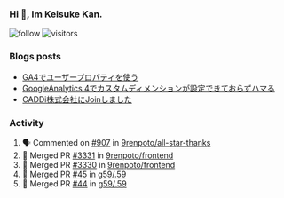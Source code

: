 ### Hi 👋, Im Keisuke Kan.

<!--
**9renpoto/9renpoto** is a ✨ _special_ ✨ repository because its `README.md` (this file) appears on your GitHub profile.

Here are some ideas to get you started:

- 🔭 I’m currently working on ...
- 🌱 I’m currently learning ...
- 👯 I’m looking to collaborate on ...
- 🤔 I’m looking for help with ...
- 💬 Ask me about ...
- 📫 How to reach me: ...
- 😄 Pronouns: ...
- ⚡ Fun fact: ...
-->

![follow](https://img.shields.io/github/followers/9renpoto?label=Follow&style=social)
![visitors](https://komarev.com/ghpvc/?username=9renpoto&label=Profile%20views&color=0e75b6&style=flat)

### Blogs posts

<!-- BLOG-POST-LIST:START -->
- [GA4でユーザープロパティを使う](https://9renpoto.dev/2021/02/21/google-analytics-4-user-properties/)
- [GoogleAnalytics 4でカスタムディメンションが設定できておらずハマる](https://9renpoto.dev/2021/02/13/google-analytics-4/)
- [CADDi株式会社にJoinしました](https://9renpoto.dev/2020/12/05/join/)
<!-- BLOG-POST-LIST:END -->

### Activity

<!--START_SECTION:activity-->
1. 🗣 Commented on [#907](https://github.com/9renpoto/all-star-thanks/issues/907) in [9renpoto/all-star-thanks](https://github.com/9renpoto/all-star-thanks)
2. 🎉 Merged PR [#3331](https://github.com/9renpoto/frontend/pull/3331) in [9renpoto/frontend](https://github.com/9renpoto/frontend)
3. 🎉 Merged PR [#3330](https://github.com/9renpoto/frontend/pull/3330) in [9renpoto/frontend](https://github.com/9renpoto/frontend)
4. 🎉 Merged PR [#45](https://github.com/g59/.59/pull/45) in [g59/.59](https://github.com/g59/.59)
5. 🎉 Merged PR [#44](https://github.com/g59/.59/pull/44) in [g59/.59](https://github.com/g59/.59)
<!--END_SECTION:activity-->

<!--START_SECTION:waka-->
<!--END_SECTION:waka-->